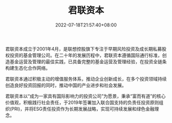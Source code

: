﻿---
weight: 
title: "君联资本"
description: "君联资本原名联想投资，于2001年4月成立，是联想控股旗下独立的专业风险投资公司，于2012年2月16日正式更名为君联资本，总部在北京，2003年设立上海办事处"
date: 2022-07-18T21:57:40+08:00
lastmod: 2022-07-18T16:45:40+08:00
draft: false
authors: ["浮尘"]
featuredImage: "junlianziben.jpg"
link: "https://www.legendcapital.com.cn/"
tags: ["投资机构","君联资本"]
categories: ["navigation"]
navigation: ["投资机构"]
lightgallery: true
toc: true
pinned: false
recommend: false
recommend1: false
---
君联资本成立于2001年4月，是联想控股旗下专注于早期风险投资及成长期私募股权投资的基金管理公司。在二十年的发展历程中，君联资本遵循国际通行标准，创造基金运营及管理的最佳实践，已具备完整的基金运营及管理经验，在投资全链条构建生态化合作网络。

君联资本通过积极主动的增值服务体系，推动企业创新成长，在多个投资领域持续创造良好投资回报的同时，推动中国的产业进步和社会发展。

君联资本以“成为一家具有国际影响力的投资公司”为愿景，秉承“富而有道”的核心价值观，积极践行社会责任，于2019年签署加入联合国支持的负责任投资原则组织(PRI)，并将ESG责任投资作为长期发展战略，实现可持续发展和绿色金融理念。